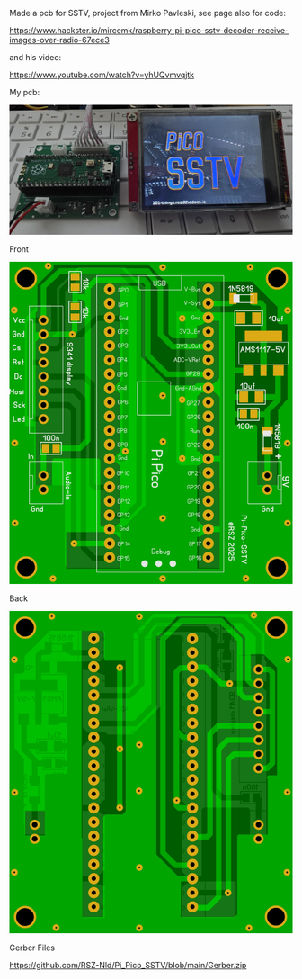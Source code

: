Made a pcb for SSTV, project from 
Mirko Pavleski, see page also for code: 

https://www.hackster.io/mircemk/raspberry-pi-pico-sstv-decoder-receive-images-over-radio-67ece3

and his video:

https://www.youtube.com/watch?v=yhUQvmvqjtk


My pcb:

![Photo 11](https://github.com/RSZ-Nld/Pi_Pico_SSTV/blob/main/20250802_172109.jpg)




Front

![Photo 13](https://github.com/RSZ-Nld/Pi_Pico_SSTV/blob/main/Front.JPG)

Back

![Photo 10](https://github.com/RSZ-Nld/Pi_Pico_SSTV/blob/main/Back.JPG)







Gerber Files

https://github.com/RSZ-Nld/Pi_Pico_SSTV/blob/main/Gerber.zip






